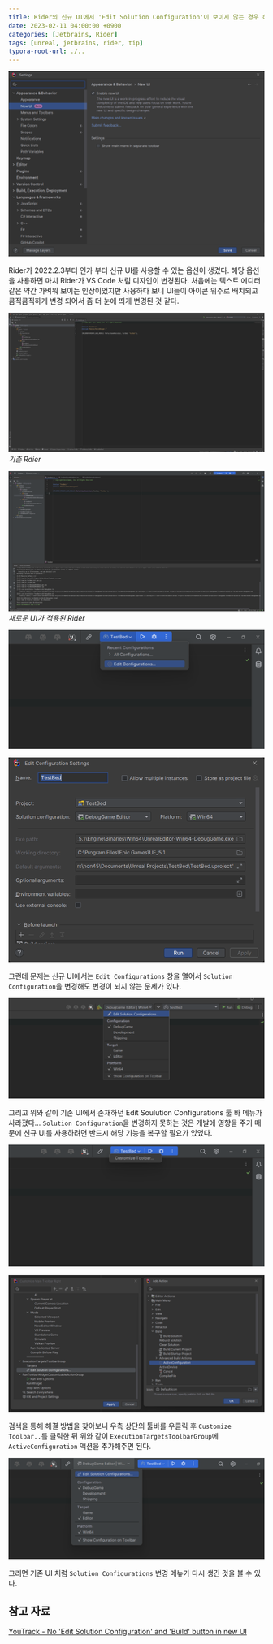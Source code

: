 ```yaml
---
title: Rider의 신규 UI에서 'Edit Solution Configuration'이 보이지 않는 경우 해결 방법
date: 2023-02-11 04:00:00 +0900
categories: [Jetbrains, Rider]
tags: [unreal, jetbrains, rider, tip]
typora-root-url: ./..
---
```


![image-20230211032515154](/assets/img/2023-02-11-restore-edit-solution-configuration-in-rider-with-new-ui/image-20230211032515154.png)

Rider가  2022.2.3부터 인가 부터 신규 UI를 사용할 수 있는 옵션이 생겼다. 해당 옵션을 사용하면 마치 Rider가 VS Code 처럼 디자인이 변경된다. 처음에는 텍스트 에디터 같은 약간 가벼워 보이는 인상이었지만 사용하다 보니 UI들이 아이콘 위주로 배치되고 큼직큼직하게 변경 되어서 좀 더 눈에 띄게 변경된 것 같다.



![image-20230211033257234](/assets/img/2023-02-11-restore-edit-solution-configuration-in-rider-with-new-ui/image-20230211033257234.png)_기존 Rdier_



![image-20230211033025369](/assets/img/2023-02-11-no-edit-solution-configuration-and-build-button-in-new-ui-of-rider/image-20230211033025369.png)_새로운 UI가 적용된 Rider_



![image-20230211033748120](/assets/img/2023-02-11-restore-edit-solution-configuration-in-rider-with-new-ui/image-20230211033748120.png)

![image-20230211033806603](/assets/img/2023-02-11-restore-edit-solution-configuration-in-rider-with-new-ui/image-20230211033806603.png)

그런데 문제는 신규 UI에서는 `Edit Configurations` 창을 열어서 `Solution Configuration`을 변경해도 변경이 되지 않는 문제가 있다. 



![image-20230211033420252](/assets/img/2023-02-11-restore-edit-solution-configuration-in-rider-with-new-ui/image-20230211033420252.png)

그리고 위와 같이 기존 UI에서 존재하던 Edit Soulution Configurations 툴 바 메뉴가 사라졌다... `Solution Configuration`을 변경하지 못하는 것은 개발에 영향을 주기 때문에 신규 UI를 사용하려면 반드시 해당 기능을 복구할 필요가 있었다.



![image-20230211034324896](/assets/img/2023-02-11-restore-edit-solution-configuration-in-rider-with-new-ui/image-20230211034324896.png)

![image-20230211034612240](/assets/img/2023-02-11-restore-edit-solution-configuration-in-rider-with-new-ui/image-20230211034612240.png)

검색을 통해 해결 방법을 찾아보니 우측 상단의 툴바를 우클릭 후 `Customize Toolbar..`를 클릭한 뒤 위와 같이 `ExecutionTargetsToolbarGroup`에 `ActiveConfiguration` 액션을 추가해주면 된다.



![image-20230211034752528](/assets/img/2023-02-11-restore-edit-solution-configuration-in-rider-with-new-ui/image-20230211034752528.png)

그러면 기존 UI 처럼 `Solution Configurations` 변경 메뉴가 다시 생긴 것을 볼 수 있다.



## 참고 자료

[YouTrack - No 'Edit Solution Configuration' and 'Build' button in new UI](https://youtrack.jetbrains.com/issue/RIDER-83004/No-Edit-Solution-Configuration-and-Build-button-in-new-UI)
